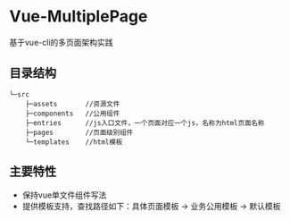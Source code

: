# Vue-MultiplePage
基于vue-cli的多页面架构实践

## 目录结构

```
└─src
    ├─assets       //资源文件
    ├─components   //公用组件
    ├─entries      //js入口文件，一个页面对应一个js，名称为html页面名称
    ├─pages        //页面级别组件
    └─templates    //html模板
```

## 主要特性

- 保持vue单文件组件写法
- 提供模板支持，查找路径如下：具体页面模板 -> 业务公用模板 -> 默认模板